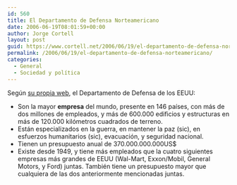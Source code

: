 ```yaml
---
id: 560
title: El Departamento de Defensa Norteamericano
date: 2006-06-19T08:01:59+00:00
author: Jorge Cortell
layout: post
guid: https://www.cortell.net/2006/06/19/el-departamento-de-defensa-norteamericano/
permalink: /2006/06/19/el-departamento-de-defensa-norteamericano/
categories:
  - General
  - Sociedad y polí­tica
---
```

Según <a title="DoD data" target="_blank" href="https://www.defenselink.mil/pubs/dod101/dod101for2002/dod101for2002_files/v3_document.htm">su propia web</a>, el Departamento de Defensa de los EEUU:

  * Son la mayor **empresa** del mundo, presente en 146 paí­ses, con más de dos millones de empleados, y más de 600.000 edificios y estructuras en más de 120.000 kilómetros cuadrados de terreno.
  * Están especializados en la guerra, en mantener la paz (sic), en esfuerzos humanitarios (sic), evacuación, y seguridad nacional.
  * Tienen un presupuesto anual de 370.000.000.000US$
  * Existe desde 1949, y tiene más empleados que la cuatro siguientes empresas más grandes de EEUU (Wal-Mart, Exxon/Mobil, General Motors, y Ford) juntas. También tiene un presupuesto mayor que cualquiera de las dos anteriormente mencionadas juntas.